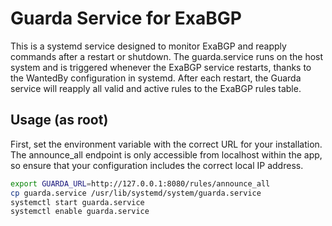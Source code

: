 # Guarda Service for ExaBGP
This is a systemd service designed to monitor ExaBGP and reapply commands after a restart or shutdown. The guarda.service runs on the host system and is triggered whenever the ExaBGP service restarts, thanks to the WantedBy configuration in systemd. After each restart, the Guarda service will reapply all valid and active rules to the ExaBGP rules table.

## Usage (as root)

First, set the environment variable with the correct URL for your installation. The announce_all endpoint is only accessible from localhost within the app, so ensure that your configuration includes the correct local IP address.

```bash
export GUARDA_URL=http://127.0.0.1:8080/rules/announce_all
cp guarda.service /usr/lib/systemd/system/guarda.service
systemctl start guarda.service
systemctl enable guarda.service
```
